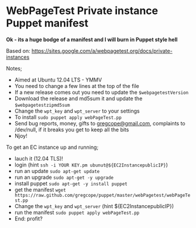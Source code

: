 # WebPageTest Private instance Puppet manifest #

__Ok - its a huge bodge of a manifest and I will burn in Puppet style hell__

Based on: https://sites.google.com/a/webpagetest.org/docs/private-instances

Notes;
* Aimed at Ubuntu 12.04 LTS - YMMV
* You need to change a few lines at the top of the file
* If a new release comes out you need to update the `$webpagetestVersion`
* Download the release and md5sum it and update the `$webpagetestzipmd5sum`
* Change the `wpt_key` and `wpt_server` to your settings
* To install `sudo puppet apply webPageTest.pp`
* Send bug reports, money, gifts to <gregcope@gmail.com>, complaints to /dev/null, if it breaks you get to keep all the bits
* Njoy!

To get an EC instance up and running;
* lauch it (12.04 TLS)!
* login (hint `ssh -i YOUR KEY.pm ubunut@${EC2InstancepublicIP}`)
* run an update `sudo apt-get update`
* run an upgrade `sudo apt-get -y upgrade`
* install puppet  `sudo apt-get -y install puppet`
* get the manifest `wget https://raw.github.com/gregcope/puppet/master/webPagetest/webPageTest.pp`
* Change the `wpt_key` and `wpt_server` (hint ${EC2InstancepublicIP})
* run the manifest `sudo puppet apply webPageTest.pp`
* End:  profit?
